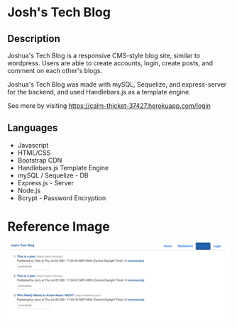 # Josh's Tech Blog

## Description
Joshua's Tech Blog is a responsive CMS-style blog site, similar to wordpress. Users are able to create accounts, login, create posts, and comment on each other's blogs. 

Joshua's Tech Blog was made with mySQL, Sequelize, and express-server for the backend, and used Handlebars.js as a template engine.

See more by visiting https://calm-thicket-37427.herokuapp.com/login  

## Languages
* Javascript
* HTML/CSS
* Bootstrap CDN
* Handlebars.js Template Engine
* mySQL / Sequelize - DB
* Express.js - Server
* Node.js
* Bcrypt - Password Encryption

# Reference Image
<img src="./dashboard.png">